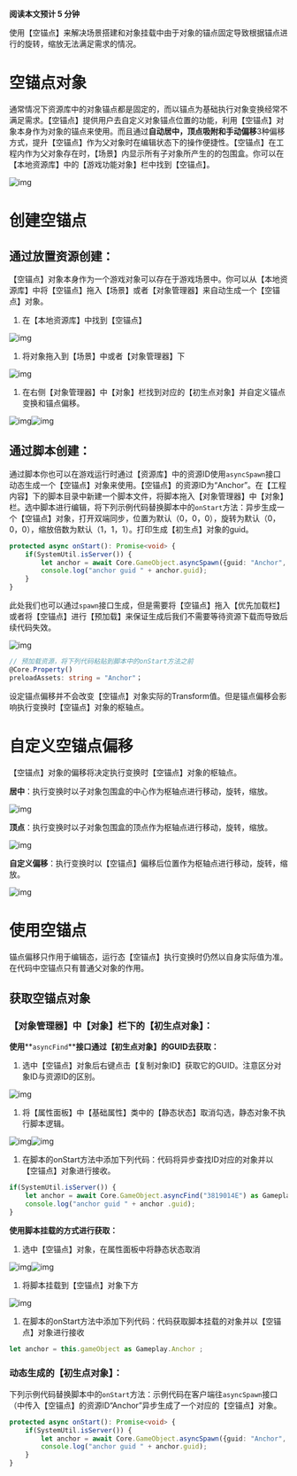 **阅读本文预计 5 分钟**

使用【空锚点】来解决场景搭建和对象挂载中由于对象的锚点固定导致根据锚点进行的旋转，缩放无法满足需求的情况。

# 空锚点对象

通常情况下资源库中的对象锚点都是固定的，而以锚点为基础执行对象变换经常不满足需求。【空锚点】提供用户去自定义对象锚点位置的功能，利用【空锚点】对象本身作为对象的锚点来使用。而且通过**自动居中，顶点吸附和手动偏移**3种偏移方式，提升【空锚点】作为父对象时在编辑状态下的操作便捷性。【空锚点】在工程内作为父对象存在时，【场景】内显示所有子对象所产生的的包围盒。你可以在【本地资源库】中的【游戏功能对象】栏中找到【空锚点】。

![img](D:\产品手册图片\1683512564820-15.png)

# 创建空锚点

## 通过放置资源创建：

【空锚点】对象本身作为一个游戏对象可以存在于游戏场景中。你可以从【本地资源库】中将【空锚点】拖入【场景】或者【对象管理器】来自动生成一个【空锚点】对象。

1. 在【本地资源库】中找到【空锚点】

![img](D:\产品手册图片\1683512564819-1.png)

1. 将对象拖入到【场景】中或者【对象管理器】下

![img](D:\产品手册图片\1683512564819-2.png)

1. 在右侧【对象管理器】中【对象】栏找到对应的【初生点对象】并自定义锚点变换和锚点偏移。

![img](D:\产品手册图片\1683512564819-3.png)![img](D:\产品手册图片\1683512564819-4.png)

## 通过脚本创建：

通过脚本你也可以在游戏运行时通过【资源库】中的资源ID使用`asyncSpawn`接口动态生成一个【空锚点】对象来使用。【空锚点】的资源ID为“Anchor”。在【工程内容】下的脚本目录中新建一个脚本文件，将脚本拖入【对象管理器】中【对象】栏。选中脚本进行编辑，将下列示例代码替换脚本中的`onStart`方法：异步生成一个【空锚点】对象，打开双端同步，位置为默认（0，0，0），旋转为默认（0，0，0），缩放倍数为默认（1，1，1）。打印生成【初生点】对象的guid。

```TypeScript
protected async onStart(): Promise<void> {
    if(SystemUtil.isServer()) {
        let anchor = await Core.GameObject.asyncSpawn({guid: "Anchor", replicates: true}) as Gameplay.PlayerStart;
        console.log("anchor guid " + anchor.guid);
    }
}
```

此处我们也可以通过`spawn`接口生成，但是需要将【空锚点】拖入【优先加载栏】或者将【空锚点】进行【预加载】来保证生成后我们不需要等待资源下载而导致后续代码失效。

![img](D:\产品手册图片\1683512564819-5.png)

```TypeScript
// 预加载资源，将下列代码粘贴到脚本中的onStart方法之前
@Core.Property()
preloadAssets: string = "Anchor"；
```

设定锚点偏移并不会改变【空锚点】对象实际的Transform值。但是锚点偏移会影响执行变换时【空锚点】对象的枢轴点。

# 自定义空锚点偏移

【空锚点】对象的偏移将决定执行变换时【空锚点】对象的枢轴点。

**居中**：执行变换时以子对象包围盒的中心作为枢轴点进行移动，旋转，缩放。

![img](D:\产品手册图片\1683512564819-6.gif)

**顶点**：执行变换时以子对象包围盒的顶点作为枢轴点进行移动，旋转，缩放。

![img](D:\产品手册图片\1683512564819-7.gif)

**自定义偏移**：执行变换时以【空锚点】偏移后位置作为枢轴点进行移动，旋转，缩放。

![img](D:\产品手册图片\1683512564819-8.gif)

# 使用空锚点

锚点偏移只作用于编辑态，运行态【空锚点】执行变换时仍然以自身实际值为准。在代码中空锚点只有普通父对象的作用。

## 获取空锚点对象

### 【对象管理器】中【对象】栏下的【初生点对象】：

**使用****`asyncFind`****接口通过【初生点对象】的GUID去获取：**

1. 选中【空锚点】对象后右键点击【复制对象ID】获取它的GUID。注意区分对象ID与资源ID的区别。

![img](D:\产品手册图片\1683512564820-9.png)

1. 将【属性面板】中【基础属性】类中的【静态状态】取消勾选，静态对象不执行脚本逻辑。

![img](D:\产品手册图片\1683512564820-10.png)![img](D:\产品手册图片\1683512564820-11.png)

1. 在脚本的onStart方法中添加下列代码：代码将异步查找ID对应的对象并以【空锚点】对象进行接收。

```TypeScript
if(SystemUtil.isServer()) {
    let anchor = await Core.GameObject.asyncFind("3819014E") as Gameplay.Anchor;
    console.log("anchor guid " + anchor .guid);
}
```

**使用脚本挂载的方式进行获取：**

1. 选中【空锚点】对象，在属性面板中将静态状态取消

![img](D:\产品手册图片\1683512564820-12.png)![img](D:\产品手册图片\1683512564820-13.png)

1. 将脚本挂载到【空锚点】对象下方

![img](D:\产品手册图片\1683512564820-14.png)

1. 在脚本的onStart方法中添加下列代码：代码获取脚本挂载的对象并以【空锚点】对象进行接收

```TypeScript
let anchor = this.gameObject as Gameplay.Anchor ;
```

### 动态生成的【初生点对象】：

下列示例代码替换脚本中的`onStart`方法：示例代码在客户端往`asyncSpawn`接口（中传入【空锚点】的资源ID“Anchor”异步生成了一个对应的【空锚点】对象。

```TypeScript
protected async onStart(): Promise<void> {
    if(SystemUtil.isServer()) {
        let anchor = await Core.GameObject.asyncSpawn({guid: "Anchor", replicates: true}) as Gameplay.PlayerStart;
        console.log("anchor guid " + anchor.guid);
    }
}
```
